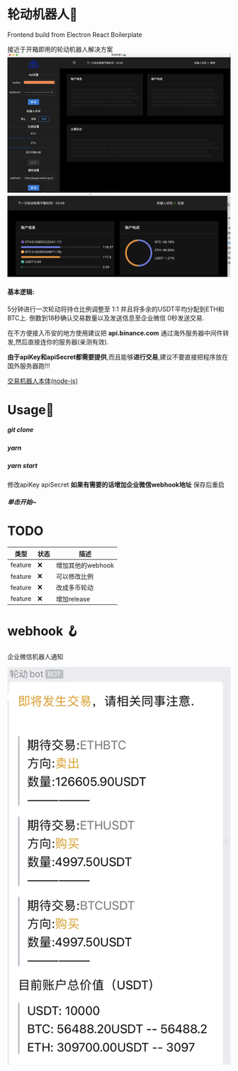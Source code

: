 # 轮动机器人🤖️

Frontend build from Electron React Boilerplate

接近于开箱即用的轮动机器人解决方案
![基本菜单](https://raw.githubusercontent.com/KevinTroyT/binance-rotation-bot/master/doc/image/menu.png)
![账户信息](https://raw.githubusercontent.com/KevinTroyT/binance-rotation-bot/master/doc/image/menu2.jpg)
#### 基本逻辑: 
5分钟进行一次轮动将持仓比例调整至 1:1 并且将多余的USDT平均分配到ETH和BTC上.
倒数到18秒确认交易数量以及发送信息至企业微信 0秒发送交易.

在不方便接入币安的地方使用建议把 **api.binance.com** 通过海外服务器中间件转发,然后直接连你的服务器(亲测有效).

**由于apiKey和apiSecret都需要提供**,而且能够**进行交易**,建议不要直接把程序放在国外服务器跑!!!

[交易机器人本体(node-js)](https://github.com/KevinTroyT/binance-rotation-bot/tree/master/src/main/TradeBot)

# Usage🚀
##### git clone
##### yarn
##### yarn start
修改apiKey apiSecret 
**如果有需要的话增加企业微信webhook地址**
保存后重启
##### 单击开始~

# TODO

|类型|状态| 描述 | 
|--|--| -- |
|feature| ❌ | 增加其他的webhook |
|feature| ❌ | 可以修改比例 |
|feature| ❌ | 改成多币轮动 |
|feature| ❌ | 增加release |


# webhook 🪝
 
 企业微信机器人通知
  
![webhook](https://raw.githubusercontent.com/KevinTroyT/binance-rotation-bot/master/doc/image/webhook.jpeg)
